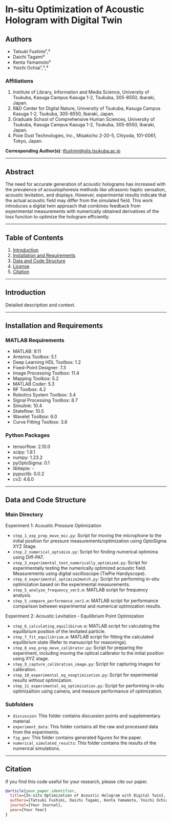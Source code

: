 # In-situ Optimization of Acoustic Hologram with Digital Twin

## Authors

- Tatsuki Fushimi¹,²
- Daichi Tagami³
- Kenta Yamamoto³
- Yoichi Ochiai¹,²,⁴

### Affiliations
1. Institute of Library, Information and Media Science, University of Tsukuba, Kasuga Campus Kasuga 1-2, Tsukuba, 305-8550, Ibaraki, Japan.
2. R&D Center for Digital Nature, University of Tsukuba, Kasuga Campus Kasuga 1-2, Tsukuba, 305-8550, Ibaraki, Japan.
3. Graduate School of Comprehensive Human Sciences, University of Tsukuba, Kasuga Campus Kasuga 1-2, Tsukuba, 305-8550, Ibaraki, Japan.
4. Pixie Dust Technologies, Inc., Misakicho 2-20-5, Chiyoda, 101-0061, Tokyo, Japan.

**Corresponding Author(s)**: tfushimi@slis.tsukuba.ac.jp

---

## Abstract

The need for accurate generation of acoustic holograms has increased with the prevalence of acoustophoresis methods like ultrasonic haptic sensation, acoustic levitation, and displays. However, experimental results indicate that the actual acoustic field may differ from the simulated field. This work introduces a digital twin approach that combines feedback from experimental measurements with numerically obtained derivatives of the loss function to optimize the hologram efficiently.

---

## Table of Contents

1. [Introduction](#introduction)
2. [Installation and Requirements](#installation-and-requirements)
3. [Data and Code Structure](#data-and-code-structure)
4. [License](#license)
5. [Citation](#citation)

---

## Introduction

Detailed description and context.

---

## Installation and Requirements

### MATLAB Requirements
- MATLAB: 9.11
- Antenna Toolbox: 5.1
- Deep Learning HDL Toolbox: 1.2
- Fixed-Point Designer: 7.3
- Image Processing Toolbox: 11.4
- Mapping Toolbox: 5.2
- MATLAB Coder: 5.3
- RF Toolbox: 4.2
- Robotics System Toolbox: 3.4
- Signal Processing Toolbox: 8.7
- Simulink: 10.4
- Stateflow: 10.5
- Wavelet Toolbox: 6.0
- Curve Fitting Toolbox: 3.6

### Python Packages
- tensorflow: 2.10.0
- scipy: 1.9.1
- numpy: 1.23.2
- pyOptoSigma: 0.1
- libtiepie: -
- pypuclib: 0.0.2
- cv2: 4.6.0

---

## Data and Code Structure

### Main Directory
Experiment 1: Acoustic Pressure Optimization
- `step_1_exp_prep_move_mic.py`: Script for moving the microphone to the initial position for pressure measurements/optimization using OptoSigma XYZ Stage.
- `step_2_numerical_optimize.py`: Script for finding numerical optimima using Diff-PAT.
- `step_3_experimental_test_numerically_optimized.py`: Script for experimentally testing the numerically optimized acoustic field. Measurements using digital oscilloscope (TiePie Handyscope). 
- `step_4_experimental_optimize2match.py`: Script for performing in-situ optimization based on the experimental measurements. 
- `step_5_analyze_frequency_ver3.m`: MATLAB script for frequency analysis.
- `step_5_compare_performance_ver2.m`: MATLAB script for performance comparison between experimental and numerical optimization results.

Experiment 2: Acoustic Levitation - Equilibrium Point Optimization
- `step_6_calculating_equilibirum.m`: MATLAB script for calculating the equilibrium position of the levitated particle.
- `step_7_fit_equilibrium.m`: MATLAB script for fitting the calculated equilibrium state (Refer to manuscript for reasonings).
- `step_8_exp_prep_move_calibrator.py`: Script for preparing the experiment, including moving the optical calibrator to the initial position using XYZ stage.
- `step_9_capture_calibration_image.py`: Script for capturing images for calibration.
- `step_10_experimental_eq_nooptimization.py`: Script for experimental results without optimization.
- `step_11_experimental_eq_optimization.py`: Script for performing in-situ optimizaition using camera, and measure performance of optimization.

### Subfolders

- `discussion`: This folder contains discussion points and supplementary material.
- `experiment_data`: This folder contains all the raw and processed data from the experiments.
- `fig_gen`: This folder contains generated figures for the paper.
- `numerical_simulated_results`: This folder contains the results of the numerical simulations.

---

## Citation

If you find this code useful for your research, please cite our paper.

```bibtex
@article{your_paper_identifier,
  title={In-situ Optimization of Acoustic Hologram with Digital Twin},
  authors={Tatsuki Fushimi, Daichi Tagami, Kenta Yamamoto, Yoichi Ochiai},
  journal={Your Journal},
  year={Your Year}
}

